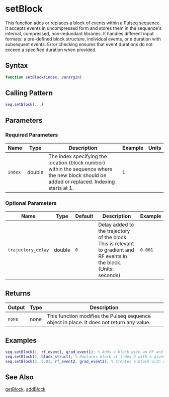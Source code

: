 # setBlock

This function adds or replaces a block of events within a Pulseq sequence. It accepts events in uncompressed form and stores them in the sequence's internal, compressed, non-redundant libraries.  It handles different input formats: a pre-defined block structure, individual events, or a duration with subsequent events.  Error checking ensures that event durations do not exceed a specified duration when provided.

## Syntax

```matlab
function setBlock(index, varargin)
```

## Calling Pattern

```matlab
seq.setBlock(...)
```

## Parameters

### Required Parameters

| Name | Type | Description | Example | Units |
|------|------|-------------|---------|-------|
| `index` | double | The index specifying the location (block number) within the sequence where the new block should be added or replaced.  Indexing starts at 1. | `1` |  |

### Optional Parameters

| Name | Type | Default | Description | Example |
|------|------|---------|-------------|---------|
| `trajectory_delay` | double | `0` | Delay added to the trajectory of the block.  This is relevant to gradient and RF events in the block. (Units: seconds) | `0.001` |

## Returns

| Output | Type | Description |
|--------|------|-------------|
| `none` | none | This function modifies the Pulseq sequence object in place. It does not return any value. |

## Examples

```matlab
seq.setBlock(1, rf_event1, grad_event1); % Adds a block with an RF and a gradient event at index 1
seq.setBlock(2, block_struct); % Replaces block at index 2 with a given block structure
seq.setBlock(3, 0.01, rf_event2, grad_event2); % Creates a block with duration 0.01 seconds at index 3
```

## See Also

[getBlock](getBlock.md), [addBlock](addBlock.md)
